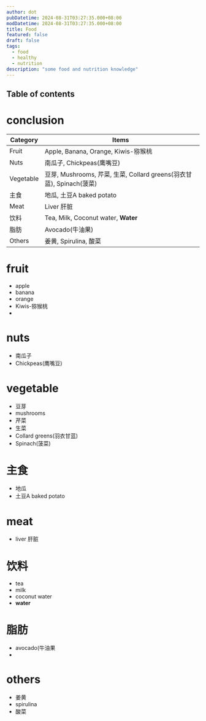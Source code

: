 ```yaml
---
author: dot
pubDatetime: 2024-08-31T03:27:35.000+08:00
modDatetime: 2024-08-31T03:27:35.000+08:00
title: Food
featured: false
draft: false
tags:
  - food
  - healthy
  - nutrition
description: "some food and nutrition knowledge"
---
```


## Table of contents

# conclusion
| Category   | Items                                                   |
|------------|---------------------------------------------------------|
| Fruit      | Apple, Banana, Orange, Kiwis-猕猴桃                       |
| Nuts       | 南瓜子, Chickpeas(鹰嘴豆)                               |
| Vegetable  | 豆芽, Mushrooms, 芹菜, 生菜, Collard greens(羽衣甘蓝), Spinach(菠菜) |
| 主食        | 地瓜, 土豆A baked potato                                |
| Meat       | Liver 肝脏                                              |
| 饮料        | Tea, Milk, Coconut water, **Water**                    |
| 脂肪        | Avocado(牛油果)                                        |
| Others     | 姜黄, Spirulina, 酸菜                                   |

# fruit
- apple
- banana
- orange
- Kiwis-猕猴桃
- 

# nuts
- 南瓜子
- Chickpeas(鹰嘴豆)


# vegetable
- 豆芽
- mushrooms
- 芹菜
- 生菜
- Collard greens(羽衣甘蓝)
- Spinach(菠菜)

# 主食
- 地瓜
- 土豆A baked potato

# meat
- liver 肝脏

# 饮料
- tea
- milk
- coconut water
- **water**

# 脂肪
- avocado(牛油果
- 

# others
- 姜黄
- spirulina
- 酸菜